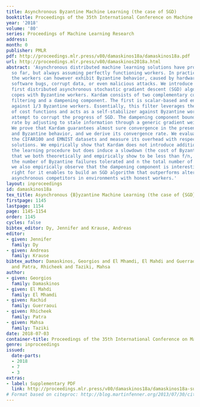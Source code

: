 ```yaml
---
title: Asynchronous Byzantine Machine Learning (the case of SGD)
booktitle: Proceedings of the 35th International Conference on Machine Learning
year: '2018'
volume: '80'
series: Proceedings of Machine Learning Research
address: 
month: 0
publisher: PMLR
pdf: http://proceedings.mlr.press/v80/damaskinos18a/damaskinos18a.pdf
url: http://proceedings.mlr.press/v80/damaskinos2018a.html
abstract: 'Asynchronous distributed machine learning solutions have proven very effective
  so far, but always assuming perfectly functioning workers. In practice, some of
  the workers can however exhibit Byzantine behavior, caused by hardware failures,
  software bugs, corrupt data, or even malicious attacks. We introduce Kardam, the
  first distributed asynchronous stochastic gradient descent (SGD) algorithm that
  copes with Byzantine workers. Kardam consists of two complementary components: a
  filtering and a dampening component. The first is scalar-based and ensures resilience
  against 1/3 Byzantine workers. Essentially, this filter leverages the Lipschitzness
  of cost functions and acts as a self-stabilizer against Byzantine workers that would
  attempt to corrupt the progress of SGD. The dampening component bounds the convergence
  rate by adjusting to stale information through a generic gradient weighting scheme.
  We prove that Kardam guarantees almost sure convergence in the presence of asynchrony
  and Byzantine behavior, and we derive its convergence rate. We evaluate Kardam on
  the CIFAR100 and EMNIST datasets and measure its overhead with respect to non Byzantine-resilient
  solutions. We empirically show that Kardam does not introduce additional noise to
  the learning procedure but does induce a slowdown (the cost of Byzantine resilience)
  that we both theoretically and empirically show to be less than f/n, where f is
  the number of Byzantine failures tolerated and n the total number of workers. Interestingly,
  we also empirically observe that the dampening component is interesting in its own
  right for it enables to build an SGD algorithm that outperforms alternative staleness-aware
  asynchronous competitors in environments with honest workers.'
layout: inproceedings
id: damaskinos18a
tex_title: Asynchronous {B}yzantine Machine Learning (the case of {SGD})
firstpage: 1145
lastpage: 1154
page: 1145-1154
order: 1145
cycles: false
bibtex_editor: Dy, Jennifer and Krause, Andreas
editor:
- given: Jennifer
  family: Dy
- given: Andreas
  family: Krause
bibtex_author: Damaskinos, Georgios and El Mhamdi, El Mahdi and Guerraoui, Rachid
  and Patra, Rhicheek and Taziki, Mahsa
author:
- given: Georgios
  family: Damaskinos
- given: El Mahdi
  family: El Mhamdi
- given: Rachid
  family: Guerraoui
- given: Rhicheek
  family: Patra
- given: Mahsa
  family: Taziki
date: 2018-07-03
container-title: Proceedings of the 35th International Conference on Machine Learning
genre: inproceedings
issued:
  date-parts:
  - 2018
  - 7
  - 3
extras:
- label: Supplementary PDF
  link: http://proceedings.mlr.press/v80/damaskinos18a/damaskinos18a-supp.pdf
# Format based on citeproc: http://blog.martinfenner.org/2013/07/30/citeproc-yaml-for-bibliographies/
---
```

